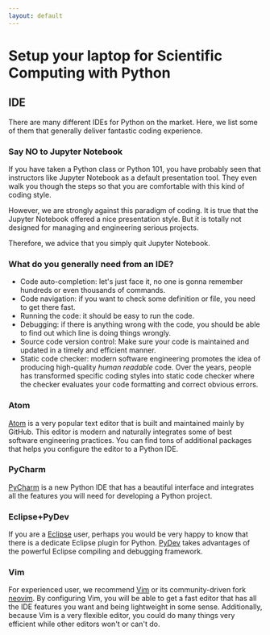 ```yaml
---
layout: default
---
```


# Setup your laptop for Scientific Computing with Python


## IDE

There are many different IDEs for Python on the market. Here, we list some of
them that generally deliver fantastic coding experience.

### Say NO to Jupyter Notebook

If you have taken a Python class or Python 101, you have probably seen that
instructors like Jupyter Notebook as a default presentation tool.
They even walk you though the steps so that you are comfortable with
this kind of coding style.

However, we are strongly against this paradigm of coding.
It is true that the Jupyter Notebook offered a nice presentation style.
But it is totally not designed for managing and engineering serious projects.

Therefore, we advice that you simply quit Jupyter Notebook.

### What do you generally need from an IDE?

+ Code auto-completion: let's just face it, no one is gonna remember hundreds or even thousands of commands.
+ Code navigation: if you want to check some definition or file, you need to get there fast.
+ Running the code: it should be easy to run the code.
+ Debugging: if there is anything wrong with the code, you should be able to find out which line is doing things wrongly.
+ Source code version control: Make sure your code is maintained and updated in a timely and efficient manner.
+ Static code checker: modern software engineering promotes the idea of producing high-quality _human readable_ code. Over the years, people has transformed specific coding styles into static code checker where the checker evaluates your code formatting and correct obvious errors.

### Atom

[Atom](https://atom.io/) is a very popular text editor that is built and maintained mainly by GitHub. This editor is modern and naturally integrates some of best software engineering practices. You can find tons of additional packages that helps you configure the editor to a Python IDE.

### PyCharm

[PyCharm](https://www.jetbrains.com/pycharm/) is a new Python IDE that has a beautiful interface and integrates all the features you will need for developing a Python project.

### Eclipse+PyDev

If you are a [Eclipse](http://www.eclipse.org/) user, perhaps you would be very happy to know that there is a dedicate Eclipse plugin for Python. [PyDev](http://www.pydev.org/) takes advantages of the powerful Eclipse compiling and debugging framework.

### Vim

For experienced user, we recommend [Vim](https://www.vim.org/) or its community-driven fork [neovim](https://neovim.io/). By configuring Vim, you will be able to get a fast editor that has all the IDE features you want and being lightweight in some sense. Additionally, because Vim is a very flexible editor, you could do many things very efficient while other editors won't or can't do.
